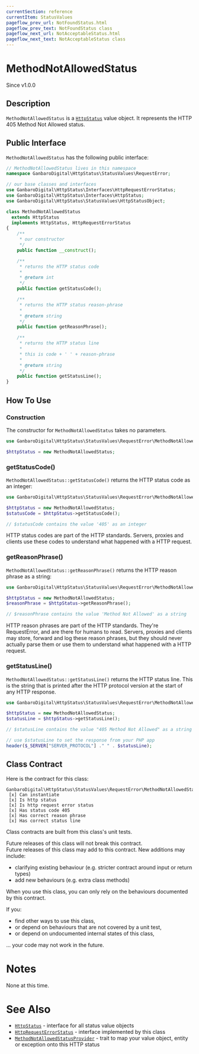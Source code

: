 ```yaml
---
currentSection: reference
currentItem: StatusValues
pageflow_prev_url: NotFoundStatus.html
pageflow_prev_text: NotFoundStatus class
pageflow_next_url: NotAcceptableStatus.html
pageflow_next_text: NotAcceptableStatus class
---
```


# MethodNotAllowedStatus

<div class="callout info">
Since v1.0.0
</div>

## Description

`MethodNotAllowedStatus` is a [`HttpStatus`](../Interfaces/HttpStatus.html) value object. It represents the HTTP 405 Method Not Allowed status.

## Public Interface

`MethodNotAllowedStatus` has the following public interface:

```php
// MethodNotAllowedStatus lives in this namespace
namespace GanbaroDigital\HttpStatus\StatusValues\RequestError;

// our base classes and interfaces
use GanbaroDigital\HttpStatus\Interfaces\HttpRequestErrorStatus;
use GanbaroDigital\HttpStatus\Interfaces\HttpStatus;
use GanbaroDigital\HttpStatus\StatusValues\HttpStatusObject;

class MethodNotAllowedStatus
  extends HttpStatus
  implements HttpStatus, HttpRequestErrorStatus
{
    /**
     * our constructor
     */
    public function __construct();

    /**
     * returns the HTTP status code
     *
     * @return int
     */
    public function getStatusCode();

    /**
     * returns the HTTP status reason-phrase
     *
     * @return string
     */
    public function getReasonPhrase();

    /**
     * returns the HTTP status line
     *
     * this is code + ' ' + reason-phrase
     *
     * @return string
     */
    public function getStatusLine();
}
```

## How To Use

### Construction

The constructor for `MethodNotAllowedStatus` takes no parameters.

```php
use GanbaroDigital\HttpStatus\StatusValues\RequestError\MethodNotAllowedStatus;

$httpStatus = new MethodNotAllowedStatus;
```

### getStatusCode()

`MethodNotAllowedStatus::getStatusCode()` returns the HTTP status code as an integer:

```php
use GanbaroDigital\HttpStatus\StatusValues\RequestError\MethodNotAllowedStatus;

$httpStatus = new MethodNotAllowedStatus;
$statusCode = $httpStatus->getStatusCode();

// $statusCode contains the value '405' as an integer
```

HTTP status codes are part of the HTTP standards. Servers, proxies and clients use these codes to understand what happened with a HTTP request.

### getReasonPhrase()

`MethodNotAllowedStatus::getReasonPhrase()` returns the HTTP reason phrase as a string:

```php
use GanbaroDigital\HttpStatus\StatusValues\RequestError\MethodNotAllowedStatus;

$httpStatus = new MethodNotAllowedStatus;
$reasonPhrase = $httpStatus->getReasonPhrase();

// $reasonPhrase contains the value 'Method Not Allowed' as a string
```

HTTP reason phrases are part of the HTTP standards. They're RequestError, and are there for humans to read. Servers, proxies and clients may store, forward and log these reason phrases, but they should never actually parse them or use them to understand what happened with a HTTP request.

### getStatusLine()

`MethodNotAllowedStatus::getStatusLine()` returns the HTTP status line. This is the string that is printed after the HTTP protocol version at the start of any HTTP response.

```php
use GanbaroDigital\HttpStatus\StatusValues\RequestError\MethodNotAllowedStatus;

$httpStatus = new MethodNotAllowedStatus;
$statusLine = $httpStatus->getStatusLine();

// $statusLine contains the value "405 Method Not Allowed" as a string

// use $statusLine to set the response from your PHP app
header($_SERVER["SERVER_PROTOCOL"] ." " . $statusLine);
```

## Class Contract

Here is the contract for this class:

    GanbaroDigital\HttpStatus\StatusValues\RequestError\MethodNotAllowedStatus
     [x] Can instantiate
     [x] Is http status
     [x] Is http request error status
     [x] Has status code 405
     [x] Has correct reason phrase
     [x] Has correct status line

Class contracts are built from this class's unit tests.

<div class="callout success">
Future releases of this class will not break this contract.
</div>

<div class="callout info" markdown="1">
Future releases of this class may add to this contract. New additions may include:

* clarifying existing behaviour (e.g. stricter contract around input or return types)
* add new behaviours (e.g. extra class methods)
</div>

<div class="callout warning" markdown="1">
When you use this class, you can only rely on the behaviours documented by this contract.

If you:

* find other ways to use this class,
* or depend on behaviours that are not covered by a unit test,
* or depend on undocumented internal states of this class,

... your code may not work in the future.
</div>

# Notes

None at this time.

# See Also

* [`HttpStatus`](../Interfaces/HttpStatus.html) - interface for all status value objects
* [`HttpRequestErrorStatus`](../Interfaces/HttpRequestErrorStatus.html) - interface implemented by this class
* [`MethodNotAllowedStatusProvider`](../StatusProviders/MethodNotAllowedStatusProvider.html) - trait to map your value object, entity or exception onto this HTTP status
